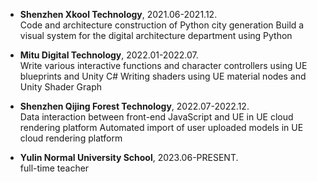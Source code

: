 - <strong>Shenzhen Xkool Technology</strong>, 2021.06-2021.12.\
  Code and architecture construction of Python city generation Build a visual system for the digital architecture department using Python

- <strong>Mitu Digital Technology</strong>, 2022.01-2022.07.\
  Write various interactive functions and character controllers using UE blueprints and Unity C# Writing shaders using UE material nodes and Unity Shader Graph

- <strong>Shenzhen Qijing Forest Technology</strong>, 2022.07-2022.12.\
  Data interaction between front-end JavaScript and UE in UE cloud rendering platform Automated import of user uploaded models in UE cloud rendering platform

- <strong>Yulin Normal University School</strong>, 2023.06-PRESENT.\
  full-time teacher